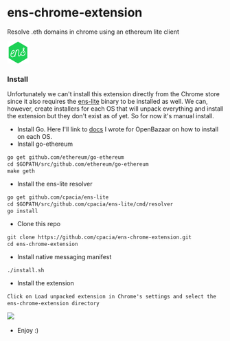 # ens-chrome-extension
Resolve .eth domains in chrome using an ethereum lite client

<img src="https://raw.githubusercontent.com/cpacia/ens-chrome-extension/master/ens.png" width="10%" height="10%"/>

### Install

Unfortunately we can't install this extension directly from the Chrome store since it also requires the [ens-lite](https://github.com/cpacia/ens-lite)
binary to be installed as well. We can, however, create installers for each OS that will unpack everything and install the extension but they
don't exist as of yet. So for now it's manual install.

- Install Go. Here I'll link to [docs](https://github.com/OpenBazaar/openbazaar-go/tree/master/docs) I wrote for OpenBazaar on how to install on each OS.
- Install go-ethereum
```
go get github.com/ethereum/go-ethereum
cd $GOPATH/src/github.com/ethereum/go-ethereum
make geth
```
- Install the ens-lite resolver
```
go get github.com/cpacia/ens-lite
cd $GOPATH/src/github.com/cpacia/ens-lite/cmd/resolver
go install
```
- Clone this repo
```
git clone https://github.com/cpacia/ens-chrome-extension.git
cd ens-chrome-extension
```
- Install native messaging manifest
```
./install.sh
```
- Install the extension
```
Click on Load unpacked extension in Chrome's settings and select the ens-chrome-extension directory
```
<img src="https://i.imgur.com/Oddhcdo.png"/>

- Enjoy :)



